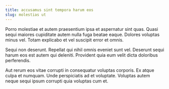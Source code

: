 ```yaml
---
title: accusamus sint tempora harum eos
slug: molestias ut
---
```


Porro molestiae et autem praesentium ipsa et aspernatur sint quas. Quasi sequi maiores cupiditate autem nulla fuga beatae eaque. Dolores voluptas minus vel. Totam explicabo et vel suscipit error et omnis.

Sequi non deserunt. Repellat qui nihil omnis eveniet sunt vel. Deserunt sequi harum eos est autem qui deleniti. Provident quia eum velit dicta doloribus perferendis.

Aut rerum eos vitae corrupti in consequatur voluptas corporis. Ex atque culpa et numquam. Unde perspiciatis ad et voluptate. Voluptas autem neque sequi ipsum corrupti quia voluptas cum et.
